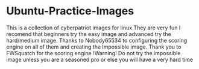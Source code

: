 # Ubuntu-Practice-Images
This is a collection of cyberpatriot images for linux
They are very fun 
I recomend that beginners try the
easy image and advanced try the hard/medium image.
Thanks to Nobody65534 to configuring the scoring engine on all of them and creating the Impossible image.
Thank you to FWSquatch for the scoring engine
!Warning! Do not try the impossible image unless you are a seasoned pro or else you will have a very hard time

